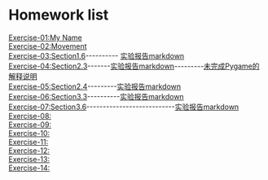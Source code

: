 Homework list
============================
[Exercise-01:My Name](https://github.com/Wangsenlol/compuational_physics_N2015301020139/blob/master/%E5%A7%93%E5%90%8D.py)<br/>
[Exercise-02:Movement](http://note.youdao.com/noteshare?id=1fa57afc028a1f6cd6080cc7b10a6b73)<br/>
[Exercise-03:Section1.6](https://github.com/Wangsenlol/compuational_physics_N2015301020139/tree/master/Chapter1)----------
[实验报告markdown](https://www.zybuluo.com/Andy-Wang/note/901661)<br/>
[Exercise-04:Section2.3](https://github.com/Wangsenlol/compuational_physics_N2015301020139/blob/master/Chapter2/%E4%BD%9C%E4%B8%9A2.12.py)-------[实验报告markdown](https://www.zybuluo.com/Andy-Wang/note/913288)---------[未完成Pygame的解释说明](https://www.zybuluo.com/Andy-Wang/note/914409)<br/>
[Exercise-05:Section2.4](https://github.com/Wangsenlol/compuational_physics_N2015301020139/blob/master/Chapter2/%E4%BD%9C%E4%B8%9A2.21.py)---------[实验报告markdown](https://www.zybuluo.com/Andy-Wang/note/921767)<br/>
[Exercise-06:Section3.3](https://raw.githubusercontent.com/Wangsenlol/compuational_physics_N2015301020139/master/Chapter3/3.13.py)----------[实验报告markdown](https://www.zybuluo.com/Andy-Wang/note/930353)<br/>
[Exercise-07:Section3.6](https://raw.githubusercontent.com/Wangsenlol/compuational_physics_N2015301020139/master/Chapter3/%E4%BD%9C%E4%B8%9A3.25.py)---------------------------[实验报告markdown](https://www.zybuluo.com/Andy-Wang/note/938666)<br/>
[Exercise-08:]()<br/>
[Exercise-09:]()<br/>
[Exercise-10:]()<br/>
[Exercise-11:]()<br/>
[Exercise-12:]()<br/>
[Exercise-13:]()<br/>
[Exercise-14:]()<br/>
